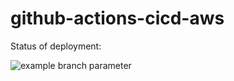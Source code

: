 # github-actions-cicd-aws

Status of deployment:

![example branch parameter](https://github.com/alisherbek-rakhimov/github-actions-cicd-aws/actions/workflows/CI-CD-Pipeline-to-AWS-Elasticbeanstalk/badge.svg?branch=main)